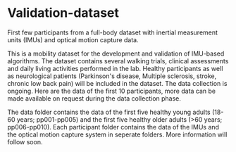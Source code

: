# Validation-dataset
First few participants from a full-body dataset with inertial measurement units (IMUs) and optical motion capture data.

This is a mobility dataset for the development and validation of IMU-based algorithms. The dataset contains several walking trials, clinical assessments and daily living activities performed in the lab. Healthy participants as well as neurological patients (Parkinson's disease, Multiple sclerosis, stroke, chronic low back pain) will be included in the dataset. The data collection is ongoing. Here are the data of the first 10 participants, more data can be made available on request during the data collection phase.

The data folder contains the data of the first five healthy young adults (18-60 years; pp001-pp005) and the first five healthy older adults (>60 years; pp006-pp010). Each participant folder contains the data of the IMUs and the optical motion capture system in seperate folders.
More information will follow soon.
